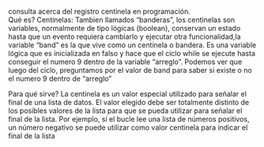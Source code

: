 consulta acerca del registro centinela en programación.  
Qué es?
Centinelas:
Tambien llamados “banderas”, los centinelas son variables, normalmente de tipo lógicas (boolean), conservan un estado hasta que un evento requiera cambiarlo y ejecutar otra funcionalidad,la variable “band” es la que vive como un centinela o bandera. Es una variable lógica que es inicializada en falso y hace que el ciclo while se ejecute hasta conseguir el numero 9 dentro de la variable “arreglo”. Podemos ver que luego del ciclo, preguntamos por el valor de band para saber si existe o no el numero 9 dentro de “arreglo”

Para qué sirve? 
La centinela es un valor especial utilizado para señalar el final de una lista de datos. El valor elegido debe ser totalmente distinto de los posibles valores de la lista para que se pueda utilizar para señalar el final de la lista.
Por ejemplo, sí el bucle lee una lista de números positivos, un número negativo se puede utilizar como valor centinela para indicar el final de la lista
